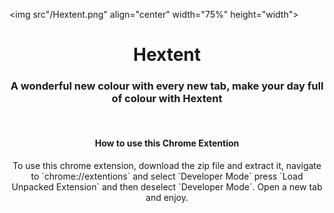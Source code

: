 <img src"/Hextent.png" align="center" width="75%" height="width">
<h1 align="center">Hextent</h1>
<h3 align="center">A wonderful new colour with every new tab, make your day full of colour with Hextent</h3>
<br>
<h4 align="center">How to use this Chrome Extention</h4>
<p align="center">To use this chrome extension, download the zip file and extract it, navigate to `chrome://extentions` and select `Developer Mode` press `Load Unpacked Extension` and then deselect `Developer Mode`. Open a new tab and enjoy.</p>
